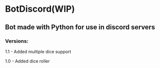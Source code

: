# BotDiscord(WIP)

## Bot made with Python for use in discord servers

### Versions:

1.1 - Added multiple dice support

1.0 - Added dice roller
